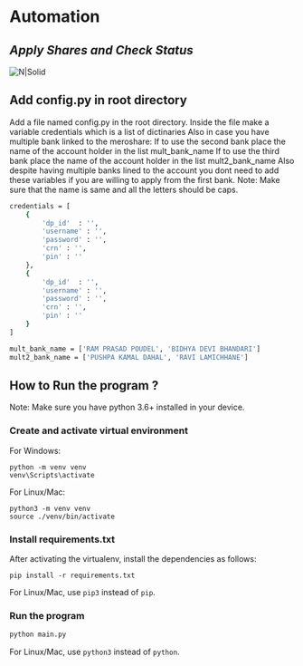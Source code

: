 # Automation

## _Apply Shares and Check Status_

![N|Solid](https://meroshare.cdsc.com.np/assets/img/brand-login.png)

## Add config.py in root directory

Add a file named config.py in the root directory.
Inside the file make a variable credentials which is a list of dictinaries
Also in case you have multiple bank linked to the meroshare:
If to use the second bank place the name of the account holder in the list mult_bank_name
If to use the third bank place the name of the account holder in the list mult2_bank_name
Also despite having multiple banks lined to the account you dont need to add these variables if you are willing to apply from the first bank.
Note: Make sure that the name is same and all the letters should be caps.

```sh
credentials = [
    {
        'dp_id'  : '',
        'username' : '',
        'password' : '',
        'crn' : '',
        'pin' : ''
    },
    {
        'dp_id'  : '',
        'username' : '',
        'password' : '',
        'crn' : '',
        'pin' : ''
    }
]

mult_bank_name = ['RAM PRASAD POUDEL', 'BIDHYA DEVI BHANDARI']
mult2_bank_name = ['PUSHPA KAMAL DAHAL', 'RAVI LAMICHHANE']
```

## How to Run the program ?

Note: Make sure you have python 3.6+ installed in your device.

### Create and activate virtual environment

For Windows:

```
python -m venv venv
venv\Scripts\activate
```

For Linux/Mac:

```
python3 -m venv venv
source ./venv/bin/activate
```

### Install requirements.txt

After activating the virtualenv, install the dependencies as follows:

```
pip install -r requirements.txt
```

For Linux/Mac, use `pip3` instead of `pip`.

### Run the program

```sh
python main.py
```

For Linux/Mac, use `python3` instead of `python`.
